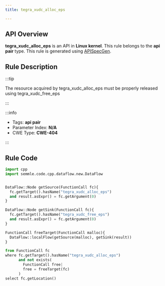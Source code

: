 ```yaml
---
title: tegra_xudc_alloc_eps

---
```



## API Overview
**tegra_xudc_alloc_eps** is an API in **Linux kernel**. This rule belongs to the **api pair** type. This rule is generated using [APISpecGen](../../tools/APISpecGen).
## Rule Description

:::tip

The resource acquired by tegra_xudc_alloc_eps must be properly released using tegra_xudc_free_eps

:::

:::info

- Tags: **api pair**
- Parameter Index: **N/A**
- CWE Type: **CWE-404**

:::

## Rule Code
```python
import cpp
import semmle.code.cpp.dataflow.new.DataFlow


DataFlow::Node getSource(FunctionCall fc){
  fc.getTarget().hasName("tegra_xudc_alloc_eps")
  and result.asExpr() = fc.getArgument(0)
}

DataFlow::Node getSink(FunctionCall fc){
  fc.getTarget().hasName("tegra_xudc_free_eps")
  and result.asExpr() = fc.getArgument(0)
}

FunctionCall freeTarget(FunctionCall malloc){
  DataFlow::localFlow(getSource(malloc), getSink(result))
}

from FunctionCall fc
where fc.getTarget().hasName("tegra_xudc_alloc_eps")
      and not exists(
        FunctionCall free| 
        free = freeTarget(fc)
      )
select fc.getLocation()

    
```